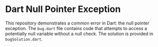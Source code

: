 # Dart Null Pointer Exception
This repository demonstrates a common error in Dart: the null pointer exception.  The `bug.dart` file contains code that attempts to access a potentially null variable without a null check.  The solution is provided in `bugSolution.dart`.